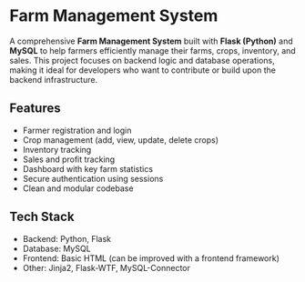 # Farm Management System

A comprehensive **Farm Management System** built with **Flask (Python)** and **MySQL** to help farmers efficiently manage their farms, crops, inventory, and sales. This project focuses on backend logic and database operations, making it ideal for developers who want to contribute or build upon the backend infrastructure.

## Features

- Farmer registration and login
- Crop management (add, view, update, delete crops)
- Inventory tracking
- Sales and profit tracking
- Dashboard with key farm statistics
- Secure authentication using sessions
- Clean and modular codebase

## Tech Stack

- Backend: Python, Flask
- Database: MySQL
- Frontend: Basic HTML (can be improved with a frontend framework)
- Other: Jinja2, Flask-WTF, MySQL-Connector





